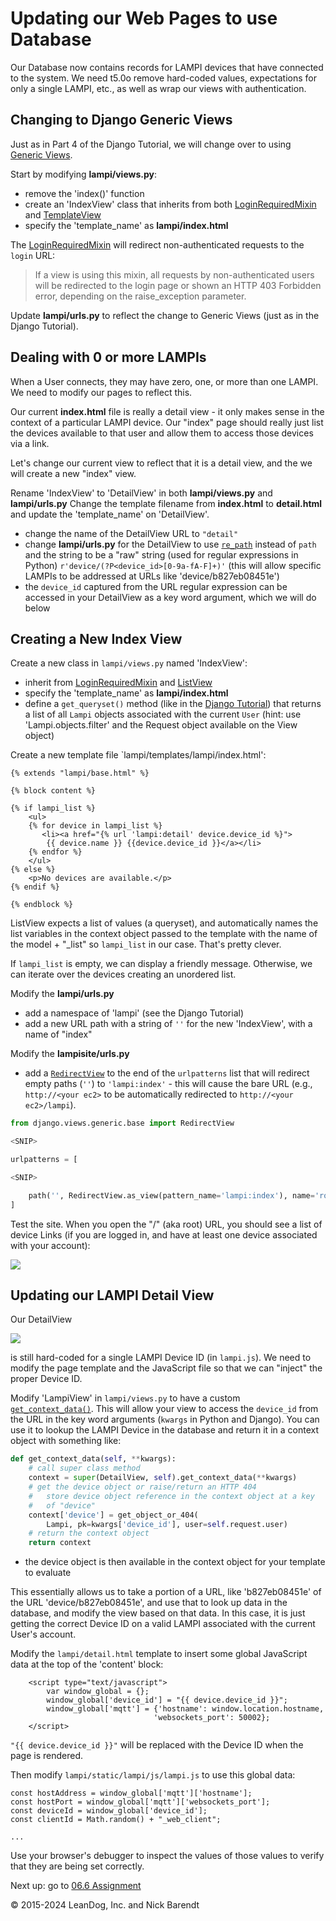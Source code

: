 # Updating our Web Pages to use Database

Our Database now contains records for LAMPI devices that have connected to the system.  We need t5.0o remove hard-coded values, expectations for only a single LAMPI, etc., as well as wrap our views with authentication.

## Changing to Django Generic Views

Just as in Part 4 of the Django Tutorial, we will change over to using [Generic Views](https://docs.djangoproject.com/en/5.0/intro/tutorial04/#use-generic-views-less-code-is-better).

Start by modifying **lampi/views.py**:

* remove the 'index()' function
* create an 'IndexView' class that inherits from both [LoginRequiredMixin](https://docs.djangoproject.com/en/5.0/topics/auth/default/#the-loginrequiredmixin-mixin) and [TemplateView](https://docs.djangoproject.com/en/5.0/ref/class-based-views/base/#templateview)
* specify the 'template_name' as **lampi/index.html**

The [LoginRequiredMixin](https://docs.djangoproject.com/en/5.0/topics/auth/default/#the-loginrequiredmixin-mixin) will redirect non-authenticated requests to the `login` URL:

> If a view is using this mixin, all requests by non-authenticated users will be redirected to the login page or shown an HTTP 403 Forbidden error, depending on the raise_exception parameter.

Update **lampi/urls.py** to reflect the change to Generic Views (just as in the Django Tutorial).

## Dealing with 0 or more LAMPIs

When a User connects, they may have zero, one, or more than one LAMPI.  We need to modify our pages to reflect this.

Our current **index.html** file is really a detail view - it only makes sense in the context of a particular LAMPI device.  Our "index" page should really just list the devices available to that user and allow them to access those devices via a link.

Let's change our current view to reflect that it is a detail view, and the we will create a new "index" view.

Rename 'IndexView' to 'DetailView' in both **lampi/views.py** and **lampi/urls.py**
Change the template filename from **index.html** to **detail.html** and update the 'template_name' on 'DetailView'.

* change the name of the DetailView URL to `"detail"`
* change **lampi/urls.py** for the DetailView to use [`re_path`](https://docs.djangoproject.com/en/5.0/ref/urls/#re-path) instead of `path` and the string to be a "raw" string (used for regular expressions in Python) `r'device/(?P<device_id>[0-9a-fA-F]+)'` (this will allow specific LAMPIs to be addressed at URLs like 'device/b827eb08451e')
* the `device_id` captured from the URL regular expression can be accessed in your DetailView as a key word argument, which we will do below


## Creating a New Index View

Create a new class in `lampi/views.py` named 'IndexView':

* inherit from  [LoginRequiredMixin](https://docs.djangoproject.com/en/5.0/topics/auth/default/#the-loginrequiredmixin-mixin) and [ListView](https://docs.djangoproject.com/en/5.0/ref/class-based-views/generic-display/#django.views.generic.list.ListView) 
* specify the 'template_name' as **lampi/index.html** 
* define a `get_queryset()` method (like in the [Django Tutorial](https://docs.djangoproject.com/en/5.0/intro/tutorial04/#amend-views)) that returns a list of all `Lampi` objects associated with the current `User` (hint: use 'Lampi.objects.filter' and the Request object available on the View object)

Create a new template file `lampi/templates/lampi/index.html':

```
{% extends "lampi/base.html" %}

{% block content %}

{% if lampi_list %}
    <ul>
    {% for device in lampi_list %}
       <li><a href="{% url 'lampi:detail' device.device_id %}">
        {{ device.name }} {{device.device_id }}</a></li>
    {% endfor %}
    </ul>
{% else %}
    <p>No devices are available.</p>
{% endif %}

{% endblock %}
```

ListView expects a list of values (a queryset), and automatically names the list variables in the context object passed to the template with the name of the model + "_list" so `lampi_list` in our case.  That's pretty clever.

If `lampi_list` is empty, we can display a friendly message.  Otherwise, we can iterate over the devices creating an unordered list.

Modify the **lampi/urls.py**

* add a namespace of 'lampi' (see the Django Tutorial)
* add a new URL path with a string of `''` for the new 'IndexView', with a name of "index"

Modify the **lampisite/urls.py**

* add a [`RedirectView`](https://docs.djangoproject.com/en/5.0/ref/class-based-views/base/#redirectview) to the end of the `urlpatterns` list that will redirect empty paths (`''`) to `'lampi:index'` - this will cause the bare URL (e.g., `http://<your ec2>` to be automatically redirected to `http://<your ec2>/lampi`).

```python
from django.views.generic.base import RedirectView

<SNIP>

urlpatterns = [

<SNIP>

    path('', RedirectView.as_view(pattern_name='lampi:index'), name='root'),
]
```

Test the site. When you open the "/" (aka root) URL, you should see a list of device Links (if you are logged in, and have at least one device associated with your account):

![](Images/new_index_page.png)

## Updating our LAMPI Detail View

Our DetailView

![](Images/detail_view.png)

is still hard-coded for a single LAMPI Device ID (in `lampi.js`).  We need to modify the page template and the JavaScript file so that we can "inject" the proper Device ID.

Modify 'LampiView' in `lampi/views.py` to have a custom [`get_context_data()`](https://docs.djangoproject.com/en/5.0/ref/class-based-views/mixins-single-object/#django.views.generic.detail.SingleObjectMixin.get_context_data).  This will allow your view to access the `device_id` from the URL in the key word arguments (`kwargs` in Python and Django). You can use it to lookup the LAMPI Device in the database and return it in a context object with something like:

```python
def get_context_data(self, **kwargs):
    # call super class method
    context = super(DetailView, self).get_context_data(**kwargs)
    # get the device object or raise/return an HTTP 404
    #   store device object reference in the context object at a key
    #   of "device"
    context['device'] = get_object_or_404(
        Lampi, pk=kwargs['device_id'], user=self.request.user)
    # return the context object
    return context
```
* the device object is then available in the context object for your template to evaluate 


This essentially allows us to take a portion of a URL, like 'b827eb08451e' of the URL 'device/b827eb08451e', and use that to look up data in the database, and modify the view based on that data.  In this case, it is just getting the correct Device ID on a valid LAMPI associated with the current User's account.

Modify the `lampi/detail.html` template to insert some global JavaScript data at the top of the 'content' block:

```
    <script type="text/javascript">
        var window_global = {};
        window_global['device_id'] = "{{ device.device_id }}";
        window_global['mqtt'] = {'hostname': window.location.hostname,
                                'websockets_port': 50002};
    </script>
```

```"{{ device.device_id }}"``` will be replaced with the Device ID when the page is rendered.

Then modify `lampi/static/lampi/js/lampi.js` to use this global data:

```
const hostAddress = window_global['mqtt']['hostname'];
const hostPort = window_global['mqtt']['websockets_port'];
const deviceId = window_global['device_id'];
const clientId = Math.random() + "_web_client";

...
```

Use your browser's debugger to inspect the values of those values to verify that they are being set correctly.



Next up: go to [06.6 Assignment ](../06.6_Assignment/README.md)

&copy; 2015-2024 LeanDog, Inc. and Nick Barendt
